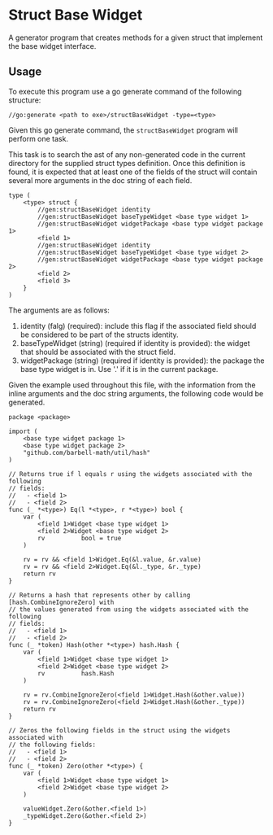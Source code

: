 # Struct Base Widget

A generator program that creates methods for a given struct that implement the
base widget interface.

## Usage

To execute this program use a go generate command of the following structure:

```
//go:generate <path to exe>/structBaseWidget -type=<type>
```

Given this go generate command, the ```structBaseWidget``` program will perform
one task.

This task is to search the ast of any non-generated code in the current
directory for the supplied struct types definition. Once this definition is
found, it is expected that at least one of the fields of the struct will contain
several more arguments in the doc string of each field.

```
type (
    <type> struct {
		//gen:structBaseWidget identity
		//gen:structBaseWidget baseTypeWidget <base type widget 1>
		//gen:structBaseWidget widgetPackage <base type widget package 1>
        <field 1>
		//gen:structBaseWidget identity
		//gen:structBaseWidget baseTypeWidget <base type widget 2>
		//gen:structBaseWidget widgetPackage <base type widget package 2>
        <field 2>
        <field 3>
    }
)
```

The arguments are as follows:

1. identity (falg) (required): include this flag if the associated field should
be considered to be part of the structs identity.
2. baseTypeWidget (string) (required if identity is provided): the widget that
should be associated with the struct field.
3. widgetPackage (string) (required if identity is provided): the package the
base type widget is in. Use '.' if it is in the current package.

Given the example used throughout this file, with the information from the
inline arguments and the doc string arguments, the following code would be
generated.

```
package <package>

import (
    <base type widget package 1>
    <base type widget package 2>
	"github.com/barbell-math/util/hash"
)

// Returns true if l equals r using the widgets associated with the following
// fields:
//   - <field 1>
//   - <field 2>
func (_ *<type>) Eq(l *<type>, r *<type>) bool {
	var (
		<field 1>Widget <base type widget 1>
		<field 2>Widget <base type widget 2>
		rv          bool = true
	)

	rv = rv && <field 1>Widget.Eq(&l.value, &r.value)
	rv = rv && <field 2>Widget.Eq(&l._type, &r._type)
	return rv
}

// Returns a hash that represents other by calling [hash.CombineIgnoreZero] with
// the values generated from using the widgets associated with the following
// fields:
//   - <field 1>
//   - <field 2>
func (_ *token) Hash(other *<type>) hash.Hash {
	var (
		<field 1>Widget <base type widget 1>
		<field 2>Widget <base type widget 2>
		rv          hash.Hash
	)

	rv = rv.CombineIgnoreZero(<field 1>Widget.Hash(&other.value))
	rv = rv.CombineIgnoreZero(<field 2>Widget.Hash(&other._type))
	return rv
}

// Zeros the following fields in the struct using the widgets associated with
// the following fields:
//   - <field 1>
//   - <field 2>
func (_ *token) Zero(other *<type>) {
	var (
		<field 1>Widget <base type widget 1>
		<field 2>Widget <base type widget 2>
	)

	valueWidget.Zero(&other.<field 1>)
	_typeWidget.Zero(&other.<field 2>)
}
```
